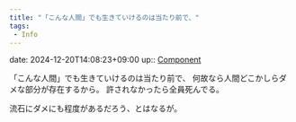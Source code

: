 ```yaml
---
title: "「こんな人間」でも生きていけるのは当たり前で、"
tags:
 - Info
---
```


date: 2024-12-20T14:08:23+09:00
up:: [Component](../Bar/Novel/Chaos/Component.md)

「こんな人間」でも生きていけるのは当たり前で、
何故なら人間どこかしらダメな部分が存在するから。
許されなかったら全員死んでる。

流石にダメにも程度があるだろう、とはなるが。